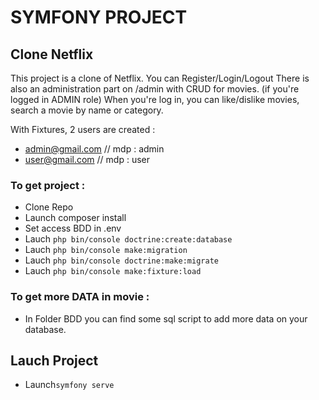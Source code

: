 # SYMFONY PROJECT

## Clone Netflix
This project is a clone of Netflix.
You can Register/Login/Logout
There is also an administration part on /admin with CRUD for movies. (if you're logged in ADMIN role)
When you're log in, you can like/dislike movies, search a movie by name or category.

With Fixtures, 2 users are created :
+ admin@gmail.com // mdp : admin
+ user@gmail.com // mdp : user

### To get project :
- Clone Repo
- Launch composer install
- Set access BDD in .env
- Lauch ```php bin/console doctrine:create:database```
- Lauch ```php bin/console make:migration```
- Lauch ```php bin/console doctrine:make:migrate```
- Lauch ```php bin/console make:fixture:load```

### To get more DATA in movie :
- In Folder BDD you can find some sql script to add more data on your database.

## Lauch Project 
- Launch```symfony serve```